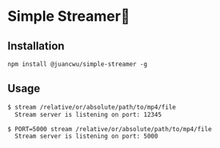 # Simple Streamer🎥

## Installation

`npm install @juancwu/simple-streamer -g`

## Usage

```bash
$ stream /relative/or/absolute/path/to/mp4/file
  Stream server is listening on port: 12345
```

```bash
$ PORT=5000 stream /relative/or/absolute/path/to/mp4/file
  Stream server is listening on port: 5000
```
